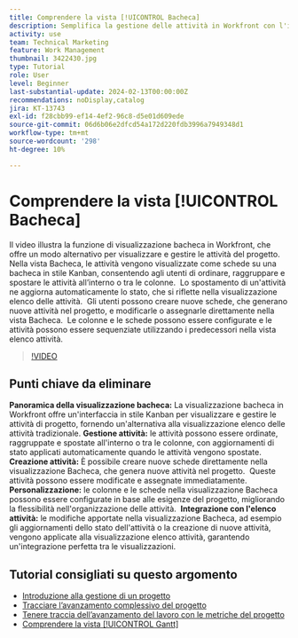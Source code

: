 ```yaml
---
title: Comprendere la vista [!UICONTROL Bacheca]
description: Semplifica la gestione delle attività in Workfront con l'interfaccia  [!DNL Kanban] della visualizzazione [!UICONTROL Bacheca], offrendo l'ordinamento, la creazione, la personalizzazione e l'integrazione perfetta con la visualizzazione elenco attività per un'organizzazione efficiente del progetto.
activity: use
team: Technical Marketing
feature: Work Management
thumbnail: 3422430.jpg
type: Tutorial
role: User
level: Beginner
last-substantial-update: 2024-02-13T00:00:00Z
recommendations: noDisplay,catalog
jira: KT-13743
exl-id: f28cbb99-ef14-4ef2-96c8-d5e01d609ede
source-git-commit: 06d6b06e2dfcd54a172d220fdb3996a7949348d1
workflow-type: tm+mt
source-wordcount: '298'
ht-degree: 10%

---
```


# Comprendere la vista [!UICONTROL Bacheca]

Il video illustra la funzione di visualizzazione bacheca in Workfront, che offre un modo alternativo per visualizzare e gestire le attività del progetto. &#x200B; Nella vista Bacheca, le attività vengono visualizzate come schede su una bacheca in stile Kanban, consentendo agli utenti di ordinare, raggruppare e spostare le attività all’interno o tra le colonne. &#x200B; Lo spostamento di un&#39;attività ne aggiorna automaticamente lo stato, che si riflette nella visualizzazione elenco delle attività. &#x200B; Gli utenti possono creare nuove schede, che generano nuove attività nel progetto, e modificarle o assegnarle direttamente nella vista Bacheca. &#x200B; Le colonne e le schede possono essere configurate e le attività possono essere sequenziate utilizzando i predecessori nella vista elenco attività.

>[!VIDEO](https://video.tv.adobe.com/v/3422430/?quality=12&learn=on&enablevpops)

## Punti chiave da eliminare

**Panoramica della visualizzazione bacheca:** La visualizzazione bacheca in Workfront offre un&#39;interfaccia in stile Kanban per visualizzare e gestire le attività di progetto, fornendo un&#39;alternativa alla visualizzazione elenco delle attività tradizionale. &#x200B;
**Gestione attività:** le attività possono essere ordinate, raggruppate e spostate all&#39;interno o tra le colonne, con aggiornamenti di stato applicati automaticamente quando le attività vengono spostate. &#x200B;
**Creazione attività:** È possibile creare nuove schede direttamente nella visualizzazione Bacheca, che genera nuove attività nel progetto. &#x200B; Queste attività possono essere modificate e assegnate immediatamente. &#x200B;
**Personalizzazione:** le colonne e le schede nella visualizzazione Bacheca possono essere configurate in base alle esigenze del progetto, migliorando la flessibilità nell&#39;organizzazione delle attività. &#x200B;
**Integrazione con l&#39;elenco attività:** le modifiche apportate nella visualizzazione Bacheca, ad esempio gli aggiornamenti dello stato dell&#39;attività o la creazione di nuove attività, vengono applicate alla visualizzazione elenco attività, garantendo un&#39;integrazione perfetta tra le visualizzazioni. &#x200B;


## Tutorial consigliati su questo argomento

* [Introduzione alla gestione di un progetto](/help/manage-work/projects/getting-started-manage-a-project.md)
* [Tracciare l’avanzamento complessivo del progetto](/help/manage-work/projects/track-overall-project-progress.md)
* [Tenere traccia dell’avanzamento del lavoro con le metriche del progetto](/help/manage-work/projects/track-work-progress-with-project-metrics.md)
* [Comprendere la vista [!UICONTROL Gantt]](/help/manage-work/projects/understand-the-gantt-view.md)
